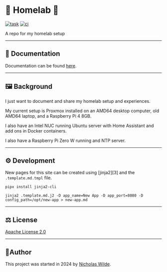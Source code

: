 # :house_with_garden: Homelab :test_tube:
[![task](https://img.shields.io/badge/Task-Enabled-brightgreen?style=for-the-badge&logo=task&logoColor=white)](https://taskfile.dev/#/)
[![ci](https://img.shields.io/github/actions/workflow/status/nicholaswilde/homelab/ci.yaml?label=ci&style=for-the-badge&branch=main)](https://github.com/nicholaswilde/homelab/actions/workflows/ci.yaml)

A repo for my homelab setup

---

## :book: Documentation

Documentation can be found [here][1].

---

## :framed_picture: Background

I just want to document and share my homelab setup and experiences.

My current setup is Proxmox installed on an AMD64 desktop computer, old AMD64 laptop, and a Raspberry Pi 4 8GB.

I also have an Intel NUC running Ubuntu server with Home Assistant and add ons in  Docker containers.

I also have a Raspberry Pi Zero W running and NTP server.

---

## :gear: Development

New pages for this site can be created using [jinja2][3] and the `.template.md.tmpl` file.

```shell title="Install"
pipx install jinja2-cli
```

```shell title="Create new page"
jinja2 .template.md.j2 -D app_name=New App -D app_port=8080 -D config_path=/opt/new-app > new-app.md
```

---

## :balance_scale: License

​[​Apache License 2.0](../LICENSE)

---

## :pencil:​ Author

​This project was started in 2024 by [​Nicholas Wilde​][2].

[1]: <https://nicholaswilde.io/homelab/>
[2]: <https://github.com/nicholaswilde/>
[2]: <https://pypi.org/project/Jinja2/>
